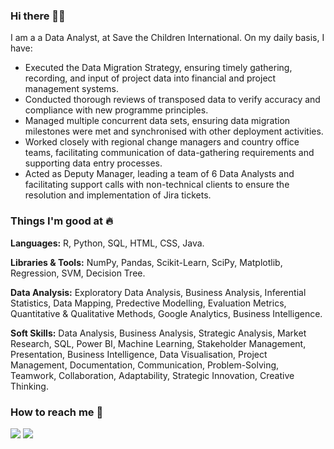 ### Hi there 👋🏻 
I am a a Data Analyst, at Save the Children International. On my daily basis, I have:

- Executed the Data Migration Strategy, ensuring timely gathering, recording, and input of project data into financial and project management systems.
- Conducted thorough reviews of transposed data to verify accuracy and compliance with new programme principles.
- Managed multiple concurrent data sets, ensuring data migration milestones were met and synchronised with other deployment activities.
- Worked closely with regional change managers and country office teams, facilitating communication of data-gathering requirements and supporting data entry processes.
- Acted as Deputy Manager, leading a team of 6 Data Analysts and facilitating support calls with non-technical clients to ensure the resolution and implementation of Jira tickets.
 

### Things I'm good at :fire:

**Languages:**  R, Python, SQL, HTML, CSS, Java.

**Libraries & Tools:** NumPy, Pandas, Scikit-Learn, SciPy, Matplotlib, Regression, SVM, Decision Tree.

**Data Analysis:** Exploratory Data Analysis, Business Analysis, Inferential Statistics, Data Mapping, Predective Modelling, Evaluation Metrics, Quantitative & Qualitative Methods, Google Analytics, Business Intelligence.

**Soft Skills:** Data Analysis, Business Analysis, Strategic Analysis, Market Research, SQL, Power BI, Machine Learning, Stakeholder Management, Presentation, Business Intelligence, Data Visualisation, Project Management, Documentation, Communication, Problem-Solving, Teamwork, Collaboration, Adaptability, Strategic Innovation, Creative Thinking.


### How to reach me 📱

[<img target="_blank" src="https://img.icons8.com/doodle/64/000000/linkedin-circled.png"/>](https://www.linkedin.com/in/hajar-ouagar/) [<img src="https://img.icons8.com/dusk/64/000000/medium-new.png"/>](https://medium.com/@hajarouagar)
